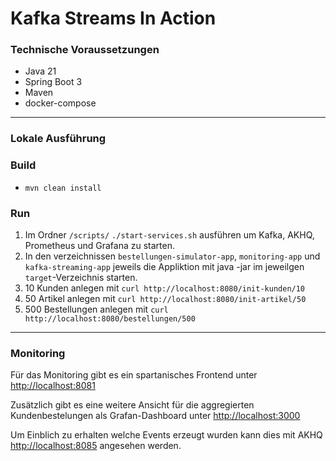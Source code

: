 # Kafka Streams In Action

### Technische Voraussetzungen

* Java 21
* Spring Boot 3
* Maven
* docker-compose

---

### Lokale Ausführung

### Build

- `mvn clean install`

### Run

1. Im Ordner `/scripts/` `./start-services.sh` ausführen um Kafka, AKHQ, Prometheus und Grafana zu starten.
2. In den verzeichnissen `bestellungen-simulator-app`, `monitoring-app` und `kafka-streaming-app` jeweils die Appliktion
   mit java -jar im jeweilgen `target`-Verzeichnis starten.
3. 10 Kunden anlegen mit `curl http://localhost:8080/init-kunden/10`
4. 50 Artikel anlegen mit `curl http://localhost:8080/init-artikel/50`
5. 500 Bestellungen anlegen mit `curl http://localhost:8080/bestellungen/500`

---

### Monitoring

Für das Monitoring gibt es ein spartanisches Frontend unter [http://localhost:8081](http://localhost:8081)

Zusätzlich gibt es eine weitere Ansicht für die aggregierten Kundenbestelungen als Grafan-Dashboard
unter [http://localhost:3000](http://localhost:3000)

Um Einblich zu erhalten welche Events erzeugt wurden kann dies mit AKHQ [http://localhost:8085](http://localhost:8085)
angesehen werden.

